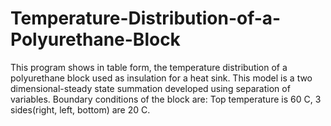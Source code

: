 # Temperature-Distribution-of-a-Polyurethane-Block

This program shows in table form, the temperature distribution
of a polyurethane block used as insulation for a heat sink.
This model is a two dimensional-steady state summation developed using
separation of variables. Boundary conditions of the block are:
Top temperature is 60 C, 3 sides(right, left, bottom) are 20 C.
